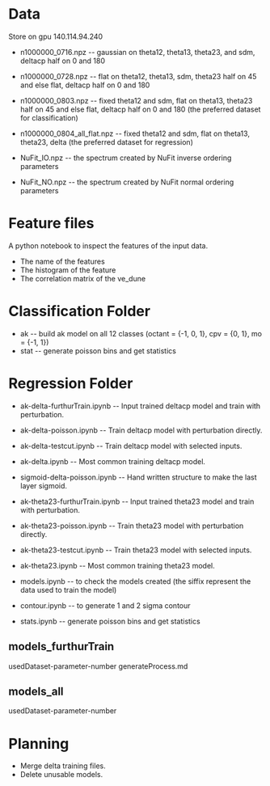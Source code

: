 # Data
Store on gpu 140.114.94.240
* n1000000_0716.npz -- gaussian on theta12, theta13, theta23, and sdm, deltacp half on 0 and 180  
* n1000000_0728.npz -- flat on theta12, theta13, sdm, theta23 half on 45 and else flat, deltacp half on 0 and 180
* n1000000_0803.npz -- fixed theta12 and sdm, flat on theta13, theta23 half on 45 and else flat, deltacp half on 0 and 180 (the preferred dataset for classification)
* n1000000_0804_all_flat.npz -- fixed theta12 and sdm, flat on theta13, theta23, delta (the preferred dataset for regression)

* NuFit_IO.npz -- the spectrum created by NuFit inverse ordering parameters
* NuFit_NO.npz -- the spectrum created by NuFit normal ordering parameters

# Feature files
A python notebook to inspect the features of the input data.
* The name of the features
* The histogram of the feature
* The correlation matrix of the ve_dune

# Classification Folder

* ak -- build ak model on all 12 classes (octant = {-1, 0, 1}, cpv = {0, 1}, mo = {-1, 1})
* stat -- generate poisson bins and get statistics

# Regression Folder

* ak-delta-furthurTrain.ipynb -- Input trained deltacp model and train with perturbation.
* ak-delta-poisson.ipynb -- Train deltacp model with perturbation directly.
* ak-delta-testcut.ipynb -- Train deltacp model with selected inputs.
* ak-delta.ipynb -- Most common training deltacp model.
* sigmoid-delta-poisson.ipynb --  Hand written structure to make the last layer sigmoid.

* ak-theta23-furthurTrain.ipynb -- Input trained theta23 model and train with perturbation.
* ak-theta23-poisson.ipynb -- Train theta23 model with perturbation directly.
* ak-theta23-testcut.ipynb -- Train theta23 model with selected inputs.
* ak-theta23.ipynb -- Most common training theta23 model.

* models.ipynb -- to check the models created (the siffix represent the data used to train the model)
* contour.ipynb -- to generate 1 and 2 sigma contour
* stats.ipynb -- generate poisson bins and get statistics

## models_furthurTrain
usedDataset-parameter-number
generateProcess.md

## models_all
usedDataset-parameter-number

# Planning
* Merge delta training files.
* Delete unusable models.